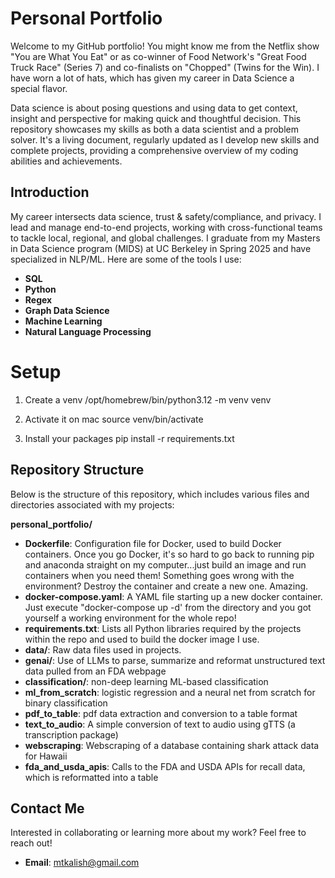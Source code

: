 # Personal Portfolio

Welcome to my GitHub portfolio! You might know me from the Netflix show "You are What You Eat" or as co-winner of Food Network's "Great Food Truck Race" (Series 7) and co-finalists on "Chopped" (Twins for the Win). I have worn a lot of hats, which has given my career in Data Science a special flavor. 

Data science is about posing questions and using data to get context, insight and perspective for making quick and thoughtful decision. This repository showcases my skills as both a data scientist and a problem solver. It's a living document, regularly updated as I develop new skills and complete projects, providing a comprehensive overview of my coding abilities and achievements.

## Introduction

My career intersects data science, trust & safety/compliance, and privacy. I lead and manage end-to-end projects, working with cross-functional teams to tackle local, regional, and global challenges. I graduate from my Masters in Data Science program (MIDS) at UC Berkeley in Spring 2025 and have specialized in NLP/ML. Here are some of the tools I use:

- **SQL**
- **Python**
- **Regex**
- **Graph Data Science**
- **Machine Learning**
- **Natural Language Processing**

# Setup

1. Create a venv
/opt/homebrew/bin/python3.12 -m venv venv

2. Activate it on mac
source venv/bin/activate

3. Install your packages
pip install -r requirements.txt

## Repository Structure

Below is the structure of this repository, which includes various files and directories associated with my projects:

**personal_portfolio/**
  - **Dockerfile**: Configuration file for Docker, used to build Docker containers. Once you go Docker, it's so hard to go back to running pip and anaconda straight on my computer...just build an image and run containers when you need them! Something goes wrong with the environment? Destroy the container and create a new one. Amazing.
  - **docker-compose.yaml**: A YAML file starting up a new docker container. Just execute "docker-compose up -d' from the directory and you got yourself a working environment for the whole repo!
  - **requirements.txt**: Lists all Python libraries required by the projects within the repo and used to build the docker image I use.
  - **data/**: Raw data files used in projects.
  - **genai/**: Use of LLMs to parse, summarize and reformat unstructured text data pulled from an FDA webpage
  - **classification/**: non-deep learning ML-based classification
  - **ml_from_scratch**: logistic regression and a neural net from scratch for binary classification
  - **pdf_to_table**: pdf data extraction and conversion to a table format
  - **text_to_audio**: A simple conversion of text to audio using gTTS (a transcription package)
  - **webscraping**: Webscraping of a database containing shark attack data for Hawaii
  - **fda_and_usda_apis**: Calls to the FDA and USDA APIs for recall data, which is reformatted into a table

## Contact Me

Interested in collaborating or learning more about my work? Feel free to reach out!

- **Email**: [mtkalish@gmail.com](mtkalish@gmail.com)


